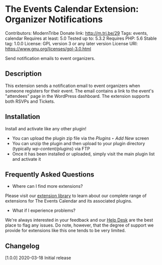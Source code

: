 # The Events Calendar Extension: Organizer Notifications

Contributors: ModernTribe
Donate link: http://m.tri.be/29
Tags: events, calendar
Requires at least: 5.0
Tested up to: 5.3.2
Requires PHP: 5.6
Stable tag: 1.0.0
License: GPL version 3 or any later version
License URI: https://www.gnu.org/licenses/gpl-3.0.html

Send notification emails to event organizers.

## Description

This extension sends a notification email to event organizers when someone registers for their event. The email contains a link to the event's "attendees" page in the WordPress dashboard. The extension supports both RSVPs and Tickets.

## Installation

Install and activate like any other plugin!

* You can upload the plugin zip file via the *Plugins ‣ Add New* screen
* You can unzip the plugin and then upload to your plugin directory (typically _wp-content/plugins_) via FTP
* Once it has been installed or uploaded, simply visit the main plugin list and activate it

## Frequently Asked Questions

* Where can I find more extensions?

Please visit our [extension library](https://theeventscalendar.com/extensions/) to learn about our complete range of extensions for The Events Calendar and its associated plugins.

* What if I experience problems?

We're always interested in your feedback and our [Help Desk](https://support.theeventscalendar.com/) are the best place to flag any issues. Do note, however, that the degree of support we provide for extensions like this one tends to be very limited.

## Changelog

[1.0.0] 2020-03-18
Initial release
